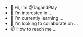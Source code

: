 - 👋 Hi, I’m @TagandPlay
- 👀 I’m interested in ...
- 🌱 I’m currently learning ...
- 💞️ I’m looking to collaborate on ...
- 📫 How to reach me ...

<!---
TagandPlay/TagandPlay is a ✨ special ✨ repository because its `README.md` (this file) appears on your GitHub profile.
You can click the Preview link to take a look at your changes.
--->
